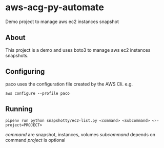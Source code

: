 # aws-acg-py-automate

Demo project to manage aws ec2 instances snapshot

## About

This project is a demo and uses boto3 
to manage aws ec2 instances snapshots.

## Configuring

paco uses the configuration file created by 
the AWS Cli. e.g.

`aws configure --profile paco`

## Running

`pipenv run python snapshotty/ec2-list.py <command> <subcommand> <--project=PROJECT>`

*command* are snapshot, instances, volumes 
*subcommand* depends on command
*project* is optional 
 



